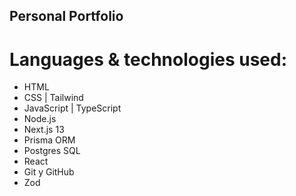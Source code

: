 ## Personal Portfolio

# Languages & technologies used: 

- HTML
- CSS | Tailwind
- JavaScript | TypeScript
- Node.js
- Next.js 13
- Prisma ORM
- Postgres SQL
- React
- Git y GitHub
- Zod